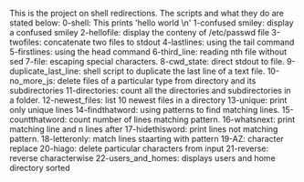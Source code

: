 This is the project on shell redirections. The scripts and what they do are stated below:
0-shell: This prints 'hello world \n'
1-confused smiley: display a confused smiley
2-hellofile: display the conteny of /etc/passwd file
3-twofiles: concatenate two files to stdout
4-lastlines: using the tail command
5-firstlines: using the head command
6-third_line: reading nth file without sed
7-file: escaping special characters.
8-cwd_state: direct stdout to file.
9-duplicate_last_line: shell script to duplicate the last line of a text file.
10-no_more_js: delete files of a particular type from directory and its subdirectories
11-directories: count all the directories and  subdirectories in a folder.
12-newest_files: list 10 newest files in a directory
13-unique: print only unique lines
14-findthatword: using patterns to find matching lines.
15-countthatword: count number of lines matching pattern.
16-whatsnext: print matching line and n lines after
17-hidethisword: print lines not matching pattern.
18-letteronly: match lines staarting with pattern
19-AZ: character replace
20-hiago: delete particular characters from input
21-reverse: reverse characterwise
22-users_and_homes: displays users and home directory sorted